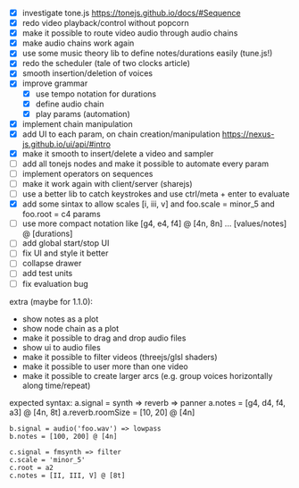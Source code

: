 - [x] investigate tone.js https://tonejs.github.io/docs/#Sequence
- [x] redo video playback/control without popcorn
- [x] make it possible to route video audio through audio chains
- [x] make audio chains work again
- [x] use some music theory lib to define notes/durations easily (tune.js!)
- [x] redo the scheduler (tale of two clocks article)
- [x] smooth insertion/deletion of voices
- [x] improve grammar
  - [x] use tempo notation for durations
  - [x] define audio chain
  - [x] play params (automation)
- [x] implement chain manipulation
- [x] add UI to each param, on chain creation/manipulation https://nexus-js.github.io/ui/api/#intro
- [x] make it smooth to insert/delete a video and sampler
- [ ] add all tonejs nodes and make it possible to automate every param
- [ ] implement operators on sequences
- [ ] make it work again with client/server (sharejs)
- [ ] use a better lib to catch keystrokes and use ctrl/meta + enter to evaluate
- [x] add some sintax to allow scales [i, iii, v] and foo.scale = minor_5 and foo.root = c4 params
- [ ] use more compact notation like [g4, e4, f4] @ [4n, 8n] ... [values/notes] @ [durations]
- [ ] add global start/stop UI
- [ ] fix UI and style it better
- [ ] collapse drawer
- [ ] add test units
- [ ] fix evaluation bug

extra (maybe for 1.1.0):
- show notes as a plot
- show node chain as a plot
- make it possible to drag and drop audio files
- show ui to audio files
- make it possible to filter videos (threejs/glsl shaders)
- make it possible to user more than one video
- make it possible to create larger arcs (e.g. group voices horizontally along time/repeat)

expected syntax:
    a.signal = synth => reverb => panner
    a.notes = [g4, d4, f4, a3] @ [4n, 8t]
    a.reverb.roomSize = [10, 20] @ [4n]

    b.signal = audio('foo.wav') => lowpass
    b.notes = [100, 200] @ [4n]

    c.signal = fmsynth => filter
    c.scale = 'minor_5'
    c.root = a2
    c.notes = [II, III, V] @ [8t]
